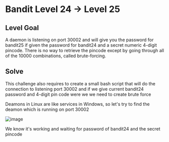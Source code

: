 # Bandit Level 24 → Level 25 #

## Level Goal ##
<p>A daemon is listening on port 30002 and will give you the password for bandit25 if given the password for bandit24 and a secret numeric 4-digit pincode. There is no way to retrieve the pincode except by going through all of the 10000 combinations, called brute-forcing.</p>

## Solve ##

<p>This challenge also requires to create a small bash script that will do the connection to listening port 30002 and if we give current bandit24 password and 4-digit pin code were we we need to create brute force</p>
Deamons in Linux are like services in Windows, so let's try to find the deamon which is running on port 30002

![image](https://user-images.githubusercontent.com/85706972/166311553-738ba46a-3ef8-4eeb-a0d0-1df58666c44a.png)

<p>We know it's working and waiting for password of bandit24 and the secret pincode</p>
